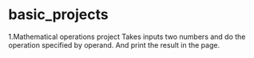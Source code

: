 # basic_projects
1.Mathematical operations project
  Takes inputs two numbers and do the operation specified by operand.
  And print the result in the page.
